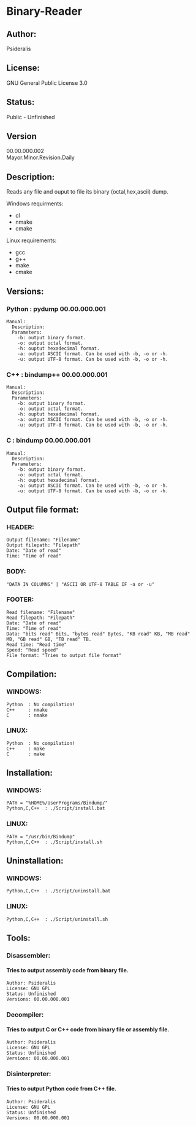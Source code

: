# Binary-Reader
## Author: 
Psideralis<br/>
## License: 
GNU General Public License 3.0<br/>
## Status:
Public - Unfinished<br/>
## Version
00.00.000.002<br/>
Mayor.Minor.Revision.Daily<br/>
## Description:
Reads any file and ouput to file its binary (octal,hex,ascii) dump.<br/>

Windows requirments:<br/>
  - cl <br/>
  - nmake <br/>
  - cmake <br/>

Linux requirements:<br/>
  - gcc<br/>
  - g++<br/>
  - make <br/>
  - cmake <br/>

## Versions:<br/>
  ### Python : pydump  00.00.000.001<br/>
    Manual:
      Description:
      Parameters:
        -b: output binary format.
        -o: output octal format.
        -h: ouptut hexadecimal format.
        -a: output ASCII format. Can be used with -b, -o or -h.
        -u: output UTF-8 format. Can be used with -b, -o or -h.
  ### C++     : bindump++   00.00.000.001<br/>
    Manual:
      Description:
      Parameters:
        -b: output binary format.
        -o: output octal format.
        -h: ouptut hexadecimal format.
        -a: output ASCII format. Can be used with -b, -o or -h.
        -u: output UTF-8 format. Can be used with -b, -o or -h.
  ### C       : bindump     00.00.000.001<br/>
    Manual:
      Description:
      Parameters:
        -b: output binary format.
        -o: output octal format.
        -h: ouptut hexadecimal format.
        -a: output ASCII format. Can be used with -b, -o or -h.
        -u: output UTF-8 format. Can be used with -b, -o or -h.
## Output file format:
  ### HEADER:<br/>
    Output filename: "Filename"
    Output filepath: "Filepath"
    Date: "Date of read"
    Time: "Time of read"
  ### BODY:<br/>
    "DATA IN COLUMNS" | "ASCII OR UTF-8 TABLE IF -a or -u"
  ### FOOTER:<br/>
    Read filename: "Filename"
    Read filepath: "Filepath"
    Date: "Date of read"
    Time: "Time of read"
    Data: "bits read" Bits, "bytes read" Bytes, "KB read" KB, "MB read" MB, "GB read" GB, "TB read" TB.
    Read time: "Read time"
    Speed: "Read speed"
    File format: "Tries to output file format"
## Compilation:<br/>
  ### WINDOWS:<br/>
    Python  : No compilation!
    C++     : nmake
    C       : nmake
  ### LINUX:<br/>
    Python  : No compilation!
    C++     : make
    C       : make
## Installation:<br/>
  ### WINDOWS:
    PATH = "%HOME%/UserPrograms/Bindump/"
    Python,C,C++  : ./Script/install.bat
  ### LINUX:
    PATH = "/usr/bin/Bindump"
    Python,C,C++  : ./Script/install.sh
## Uninstallation:<br/>
  ### WINDOWS:<br/>
    Python,C,C++  : ./Script/uninstall.bat
  ### LINUX:<br/>
    Python,C,C++  : ./Script/uninstall.sh
## Tools:<br/>
  ### Disassembler: 
  #### Tries to output assembly code from binary file. <br/>
    Author: Psideralis
    License: GNU GPL
    Status: Unfinished
    Versions: 00.00.000.001
  ### Decompiler: 
  #### Tries to output C or C++ code from binary file or assembly file. <br/>
    Author: Psideralis
    License: GNU GPL
    Status: Unfinished
    Versions: 00.00.000.001
  ### Disinterpreter: 
  #### Tries to output Python code from C++ file. <br/>
    Author: Psideralis
    License: GNU GPL
    Status: Unfinished
    Versions: 00.00.000.001